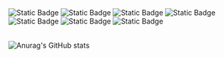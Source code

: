 

<!--
**SeWoong-Han/SeWoong-Han** is a ✨ _special_ ✨ repository because its `README.md` (this file) appears on your GitHub profile.

Here are some ideas to get you started:

- 🔭 I’m currently working on ...
- 🌱 I’m currently learning ...
- 👯 I’m looking to collaborate on ...
- 🤔 I’m looking for help with ...
- 💬 Ask me about ...
- 📫 How to reach me: ...
- 😄 Pronouns: ...
- ⚡ Fun fact: ...
-->
<div>
<img alt="Static Badge" src="https://img.shields.io/badge/Java-F80000?style=plastic">
<img alt="Static Badge" src="https://img.shields.io/badge/Spring_Boot-6DB33F?style=plastic">
<img alt="Static Badge" src="https://img.shields.io/badge/JPA-%23005F0F?style=plastic">
<img alt="Static Badge" src="https://img.shields.io/badge/MySQL-%234479A1?style=plastic">
<img alt="Static Badge" src="https://img.shields.io/badge/Figma-%23F24E1E?style=plastic">
<img alt="Static Badge" src="https://img.shields.io/badge/Git-%23F05032?style=plastic">
<img alt="Static Badge" src="https://img.shields.io/badge/Github-%23181717?style=plastic">
</div>
<br>

![Anurag's GitHub stats](https://github-readme-stats.vercel.app/api?username=1haann&show_icons=true&theme=nord)

